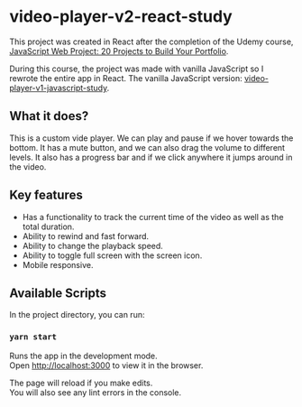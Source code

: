# video-player-v2-react-study

This project was created in React after the completion of the Udemy course, [JavaScript Web Project: 20 Projects to Build Your Portfolio](https://www.udemy.com/course/javascript-web-projects-to-build-your-portfolio-resume/).

During this course, the project was made with vanilla JavaScript so I rewrote the entire app in React.
The vanilla JavaScript version: [video-player-v1-javascript-study](https://github.com/Pyon18Pyon/video-player-v1-javascript-study).

## What it does?

This is a custom vide player. We can play and pause if we hover towards the bottom. It has a mute button, and we can also drag the volume to different levels. It also has a progress bar and if we click anywhere it jumps around in the video.

## Key features

- Has a functionality to track the current time of the video as well as the total duration.
- Ability to rewind and fast forward. 
- Ability to change the playback speed.
- Ability to toggle full screen with the screen icon.
- Mobile responsive.

## Available Scripts

In the project directory, you can run:

### `yarn start`

Runs the app in the development mode.\
Open [http://localhost:3000](http://localhost:3000) to view it in the browser.

The page will reload if you make edits.\
You will also see any lint errors in the console.
